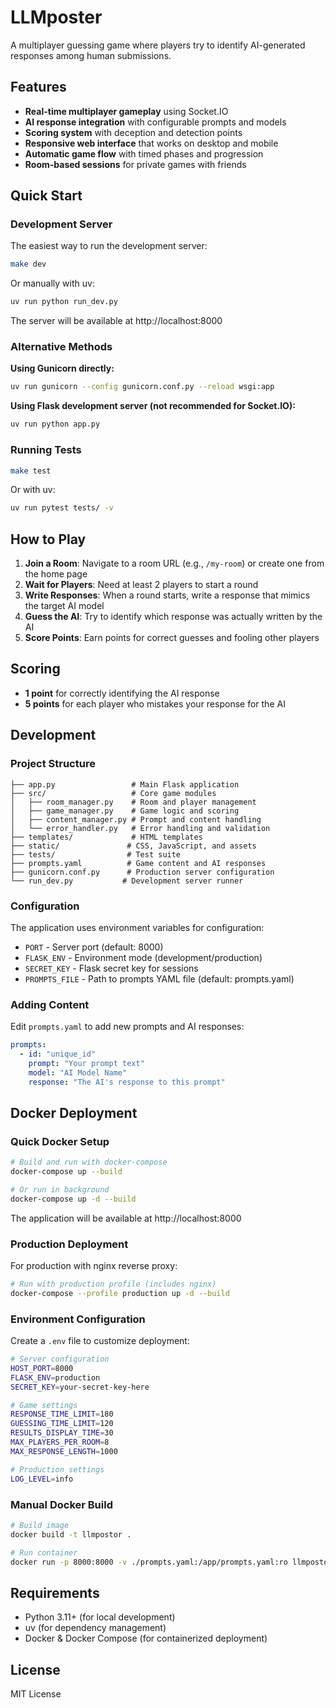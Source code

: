 # LLMposter

A multiplayer guessing game where players try to identify AI-generated responses among human submissions.

## Features

- **Real-time multiplayer gameplay** using Socket.IO
- **AI response integration** with configurable prompts and models
- **Scoring system** with deception and detection points
- **Responsive web interface** that works on desktop and mobile
- **Automatic game flow** with timed phases and progression
- **Room-based sessions** for private games with friends

## Quick Start

### Development Server

The easiest way to run the development server:

```bash
make dev
```

Or manually with uv:

```bash
uv run python run_dev.py
```

The server will be available at http://localhost:8000

### Alternative Methods

**Using Gunicorn directly:**
```bash
uv run gunicorn --config gunicorn.conf.py --reload wsgi:app
```

**Using Flask development server (not recommended for Socket.IO):**
```bash
uv run python app.py
```

### Running Tests

```bash
make test
```

Or with uv:
```bash
uv run pytest tests/ -v
```

## How to Play

1. **Join a Room**: Navigate to a room URL (e.g., `/my-room`) or create one from the home page
2. **Wait for Players**: Need at least 2 players to start a round
3. **Write Responses**: When a round starts, write a response that mimics the target AI model
4. **Guess the AI**: Try to identify which response was actually written by the AI
5. **Score Points**: Earn points for correct guesses and fooling other players

## Scoring

- **1 point** for correctly identifying the AI response
- **5 points** for each player who mistakes your response for the AI

## Development

### Project Structure

```
├── app.py                 # Main Flask application
├── src/                   # Core game modules
│   ├── room_manager.py    # Room and player management
│   ├── game_manager.py    # Game logic and scoring
│   ├── content_manager.py # Prompt and content handling
│   └── error_handler.py   # Error handling and validation
├── templates/             # HTML templates
├── static/               # CSS, JavaScript, and assets
├── tests/                # Test suite
├── prompts.yaml          # Game content and AI responses
├── gunicorn.conf.py      # Production server configuration
└── run_dev.py           # Development server runner
```

### Configuration

The application uses environment variables for configuration:

- `PORT` - Server port (default: 8000)
- `FLASK_ENV` - Environment mode (development/production)
- `SECRET_KEY` - Flask secret key for sessions
- `PROMPTS_FILE` - Path to prompts YAML file (default: prompts.yaml)

### Adding Content

Edit `prompts.yaml` to add new prompts and AI responses:

```yaml
prompts:
  - id: "unique_id"
    prompt: "Your prompt text"
    model: "AI Model Name"
    response: "The AI's response to this prompt"
```

## Docker Deployment

### Quick Docker Setup

```bash
# Build and run with docker-compose
docker-compose up --build

# Or run in background
docker-compose up -d --build
```

The application will be available at http://localhost:8000

### Production Deployment

For production with nginx reverse proxy:

```bash
# Run with production profile (includes nginx)
docker-compose --profile production up -d --build
```

### Environment Configuration

Create a `.env` file to customize deployment:

```bash
# Server configuration
HOST_PORT=8000
FLASK_ENV=production
SECRET_KEY=your-secret-key-here

# Game settings
RESPONSE_TIME_LIMIT=180
GUESSING_TIME_LIMIT=120
RESULTS_DISPLAY_TIME=30
MAX_PLAYERS_PER_ROOM=8
MAX_RESPONSE_LENGTH=1000

# Production settings
LOG_LEVEL=info
```

### Manual Docker Build

```bash
# Build image
docker build -t llmpostor .

# Run container
docker run -p 8000:8000 -v ./prompts.yaml:/app/prompts.yaml:ro llmpostor
```

## Requirements

- Python 3.11+ (for local development)
- uv (for dependency management)
- Docker & Docker Compose (for containerized deployment)

## License

MIT License